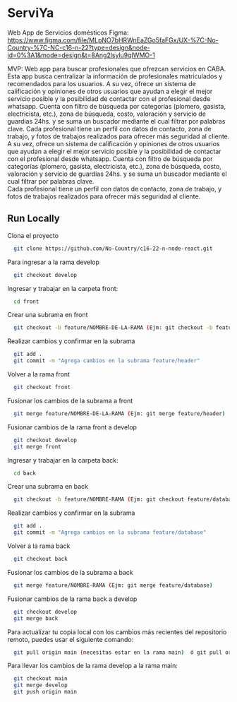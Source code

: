 # ServiYa

Web App de Servicios domésticos Figma: https://www.figma.com/file/MLpNO7bHRWnEaZGo5faFGx/UX-%7C-No-Country-%7C-NC-c16-n-22?type=design&node-id=0%3A1&mode=design&t=8Ang2lsylu9qIWMO-1

MVP: Web app para buscar profesionales que ofrezcan servicios en CABA. Esta app busca centralizar la información de profesionales matriculados y recomendados para los usuarios. A su vez, ofrece un sistema de calificación y opiniones de otros usuarios que ayudan a elegir el mejor servicio posible y la posibilidad de contactar con el profesional desde whatsapp. Cuenta con filtro de búsqueda por categorías (plomero, gasista, electricista, etc.), zona de búsqueda, costo, valoración y servicio de guardias 24hs. y se suma un buscador mediante el cual filtrar por palabras clave.
Cada profesional tiene un perfil con datos de contacto, zona de trabajo, y fotos de trabajos realizados para ofrecer más seguridad al cliente.
A su vez, ofrece un sistema de calificación y opiniones de otros usuarios que ayudan a elegir el mejor servicio posible y la posibilidad de contactar con el profesional desde whatsapp. 
Cuenta con filtro de búsqueda por categorías (plomero, gasista, electricista, etc.), zona de búsqueda, costo, valoración y servicio de guardias 24hs. y se suma un buscador mediante el cual filtrar por palabras clave.  
Cada profesional tiene un perfil con datos de contacto, zona de trabajo, y fotos de trabajos realizados para ofrecer más seguridad al cliente.

## Run Locally

Clona el proyecto

```bash
  git clone https://github.com/No-Country/c16-22-n-node-react.git
```

Para ingresar a la rama develop

```bash
  git checkout develop
```

Ingresar y trabajar en la carpeta front:

```bash
  cd front
```

Crear una subrama en front

```bash
  git checkout -b feature/NOMBRE-DE-LA-RAMA (Ejm: git checkout -b feature/header)
```

Realizar cambios y confirmar en la subrama

```bash
  git add .
  git commit -m "Agrega cambios en la subrama feature/header"
```

Volver a la rama front

```bash
  git checkout front
```

Fusionar los cambios de la subrama a front

```bash
  git merge feature/NOMBRE-DE-LA-RAMA (Ejm: git merge feature/header)
```

Fusionar cambios de la rama front a develop

```bash
  git checkout develop
  git merge front
```

Ingresar y trabajar en la carpeta back:

```bash
  cd back
```

Crear una subrama en back

```bash
  git checkout -b feature/NOMBRE-RAMA (Ejm: git checkout feature/database)
```

Realizar cambios y confirmar en la subrama

```bash
  git add .
  git commit -m "Agrega cambios en la subrama feature/database"
```

Volver a la rama back

```bash
  git checkout back
```

Fusionar los cambios de la subrama a back

```bash
  git merge feature/NOMBRE-RAMA (Ejm: git merge feature/database)
```

Fusionar cambios de la rama back a develop

```bash
  git checkout develop
  git merge back
```

Para actualizar tu copia local con los cambios más recientes del repositorio remoto, puedes usar el siguiente comando:

```bash
  git pull origin main (necesitas estar en la rama main)  ó git pull origin develop (necesitas estar en la rama develop)
```

Para llevar los cambios de la rama develop a la rama main:

```bash
  git checkout main
  git merge develop
  git push origin main
```


